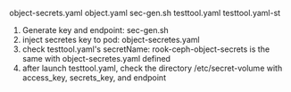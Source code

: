 object-secrets.yaml  object.yaml  sec-gen.sh  testtool.yaml  testtool.yaml-st
1. Generate key and endpoint: sec-gen.sh
2. inject secretes key to pod: object-secretes.yaml
3. check testtool.yaml's  secretName: rook-ceph-object-secrets is the same with object-secretes.yaml defined
4. after launch testtool.yaml, check the directory /etc/secret-volume with access_key, secrets_key, and endpoint
